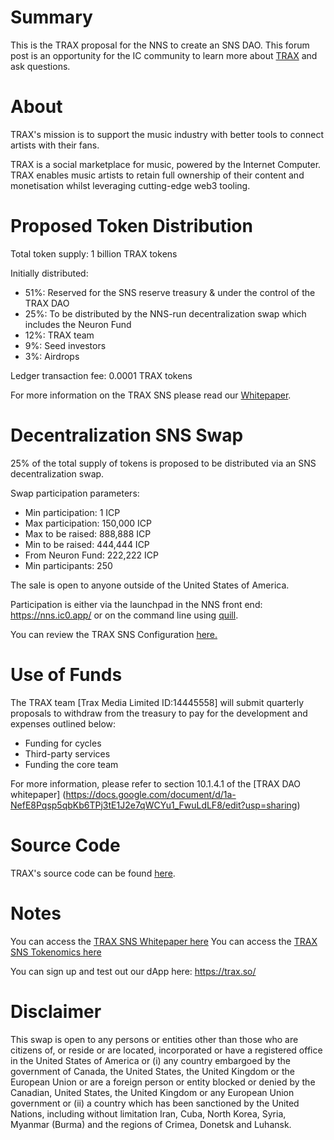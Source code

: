 # Summary

This is the TRAX proposal for the NNS to create an SNS DAO. This forum post is an opportunity for the IC community to learn more about [TRAX](https://trax.so) and ask questions.

# About
TRAX's mission is to support the music industry with better tools to connect artists with their fans.

TRAX is a social marketplace for music, powered by the Internet Computer. TRAX enables music artists to retain full ownership of their content and monetisation whilst leveraging cutting-edge web3 tooling. 


# Proposed Token Distribution

Total token supply: 1 billion TRAX tokens

Initially distributed:

- 51%: Reserved for the SNS reserve treasury & under the control of the TRAX DAO
- 25%: To be distributed by the NNS-run decentralization swap which includes the Neuron Fund
- 12%: TRAX team
- 9%: Seed investors 
- 3%: Airdrops

Ledger transaction fee: 0.0001 TRAX tokens

For more information on the TRAX SNS please read our [Whitepaper](https://docs.google.com/document/d/1a-NefE8Pqsp5qbKb6TPj3tE1J2e7qWCYu1_FwuLdLF8/edit?usp=sharing).

# Decentralization SNS Swap

25% of the total supply of tokens is proposed to be distributed via an SNS decentralization swap. 

Swap participation parameters:

- Min participation: 1 ICP
- Max participation: 150,000 ICP
- Max to be raised: 888,888 ICP
- Min to be raised: 444,444 ICP
- From Neuron Fund: 222,222 ICP
- Min participants: 250

The sale is open to anyone outside of the United States of America. 

Participation is either via the launchpad in the NNS front end: https://nns.ic0.app/ or on the command line using [quill](https://wiki.internetcomputer.org/wiki/How-To:_Participate_in_the_SNS_decentralization_sale_via_quill).

You can review the TRAX SNS Configuration [here.](https://docs.google.com/spreadsheets/d/171YTZD6d6-BfWjni3WWaB75iwZRvqNqy87sJcu4f20M/edit?usp=sharing)



# Use of Funds

The TRAX team [Trax Media Limited ID:14445558] will submit quarterly proposals to withdraw from the treasury to pay for the development and expenses outlined below:

- Funding for cycles
- Third-party services
- Funding the core team

For more information, please refer to section 10.1.4.1 of the [TRAX DAO whitepaper] (https://docs.google.com/document/d/1a-NefE8Pqsp5qbKb6TPj3tE1J2e7qWCYu1_FwuLdLF8/edit?usp=sharing)


# Source Code

TRAX's source code can be found [here](https://github.com/onlyontrax/TraxDAO).

# Notes

You can access the [TRAX SNS Whitepaper here](https://docs.google.com/document/d/1a-NefE8Pqsp5qbKb6TPj3tE1J2e7qWCYu1_FwuLdLF8/edit?usp=sharing)
You can access the [TRAX SNS Tokenomics here](https://docs.google.com/spreadsheets/d/171YTZD6d6-BfWjni3WWaB75iwZRvqNqy87sJcu4f20M/edit?usp=sharing)

You can sign up and test out our dApp here: https://trax.so/

# Disclaimer

This swap is open to any persons or entities other than those who are citizens of, or reside or are located, incorporated or have a registered office in the United States of America or (i) any country embargoed by the government of Canada, the United States, the United Kingdom or the European Union or are a foreign person or entity blocked or denied by the Canadian, United States, the United Kingdom or any European Union government or (ii) a country which has been sanctioned by the United Nations, including without limitation Iran, Cuba, North Korea, Syria, Myanmar (Burma) and the regions of Crimea, Donetsk and Luhansk.
